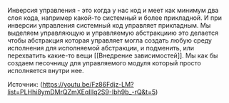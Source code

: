 Инверсия управления - это когда у нас код и меет как минимум два слоя кода, например какой-то системный и более прикладной. И при инверсии управления системный код управляет прикладным. Мы выделяем управляющую и управляемую абстракциию это делается чтобы абстракция которая управляет могла создать любую среду исполнения для исполняемой абстракции, и подменить, или перехватить какие-то вещи [[Внедрение зависимостей]]. Мы как бы создаем песочницу для управляемого модуля который просто исполняется внутри нее.

Источник: (https://youtu.be/Fz86Fdjz-LM?list=PLHhi8ymDMrQZmXEqIIlq2S9-Ibh9b_-rQ&t=5)